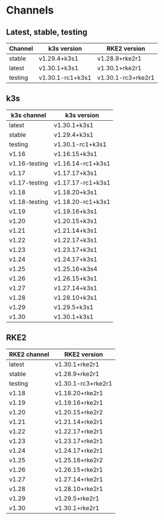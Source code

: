 # Channels

## Latest, stable, testing

| Channel | k3s version | RKE2 version |
| ------- | ----------- | ------------ |
stable|v1.29.4+k3s1|v1.28.9+rke2r1
latest|v1.30.1+k3s1|v1.30.1+rke2r1
testing|v1.30.1-rc1+k3s1|v1.30.1-rc3+rke2r1

## k3s

| k3s channel | k3s version |
| ----------- | ----------- |
| latest | v1.30.1+k3s1 |
| stable | v1.29.4+k3s1 |
| testing | v1.30.1-rc1+k3s1 |
| v1.16 | v1.16.15+k3s1 |
| v1.16-testing | v1.16.14-rc1+k3s1 |
| v1.17 | v1.17.17+k3s1 |
| v1.17-testing | v1.17.17-rc1+k3s1 |
| v1.18 | v1.18.20+k3s1 |
| v1.18-testing | v1.18.20-rc1+k3s1 |
| v1.19 | v1.19.16+k3s1 |
| v1.20 | v1.20.15+k3s1 |
| v1.21 | v1.21.14+k3s1 |
| v1.22 | v1.22.17+k3s1 |
| v1.23 | v1.23.17+k3s1 |
| v1.24 | v1.24.17+k3s1 |
| v1.25 | v1.25.16+k3s4 |
| v1.26 | v1.26.15+k3s1 |
| v1.27 | v1.27.14+k3s1 |
| v1.28 | v1.28.10+k3s1 |
| v1.29 | v1.29.5+k3s1 |
| v1.30 | v1.30.1+k3s1 |

## RKE2

| RKE2 channel | RKE2 version |
| ------------ | ----------- |
| latest | v1.30.1+rke2r1 |
| stable | v1.28.9+rke2r1 |
| testing | v1.30.1-rc3+rke2r1 |
| v1.18 | v1.18.20+rke2r1 |
| v1.19 | v1.19.16+rke2r1 |
| v1.20 | v1.20.15+rke2r2 |
| v1.21 | v1.21.14+rke2r1 |
| v1.22 | v1.22.17+rke2r1 |
| v1.23 | v1.23.17+rke2r1 |
| v1.24 | v1.24.17+rke2r1 |
| v1.25 | v1.25.16+rke2r2 |
| v1.26 | v1.26.15+rke2r1 |
| v1.27 | v1.27.14+rke2r1 |
| v1.28 | v1.28.10+rke2r1 |
| v1.29 | v1.29.5+rke2r1 |
| v1.30 | v1.30.1+rke2r1 |
